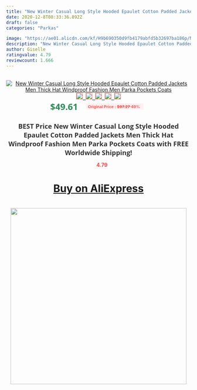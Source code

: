 ```yaml
---
title: "New Winter Casual Long Style Hooded Epaulet Cotton Padded Jackets Men Thick Hat Windproof Fashion Men Parka Pockets Coats"
date: 2020-12-8T08:33:36.892Z
draft: false
categories: "Parkas"

image: "https://ae01.alicdn.com/kf/H9b690350d9fb4179abfd5b32697ba186p/New-Winter-Casual-Long-Style-Hooded-Epaulet-Cotton-Padded-Jackets-Men-Thick-Hat-Windproof-Fashion-Men.jpg"
description: "New Winter Casual Long Style Hooded Epaulet Cotton Padded Jackets Men Thick Hat Windproof Fashion Men Parka Pockets Coats"
author: Giselle
ratingvalue: 4.79
reviewcount: 1.666
---
```

<br>
<div style="text-align: center;">
<a href="https://s.click.aliexpress.com/e/_A2KPW5" target="_blank" rel="nofollow noopener noreferrer"><img alt="New Winter Casual Long Style Hooded Epaulet Cotton Padded Jackets Men Thick Hat Windproof Fashion Men Parka Pockets Coats" class="magnifier-image" src="https://ae01.alicdn.com/kf/H9b690350d9fb4179abfd5b32697ba186p/New-Winter-Casual-Long-Style-Hooded-Epaulet-Cotton-Padded-Jackets-Men-Thick-Hat-Windproof-Fashion-Men.jpg_640x640.jpg">
<br>
<img style="border:1px solid salmon" src="https://ae01.alicdn.com/kf/H9b690350d9fb4179abfd5b32697ba186p/New-Winter-Casual-Long-Style-Hooded-Epaulet-Cotton-Padded-Jackets-Men-Thick-Hat-Windproof-Fashion-Men.jpg_120x120.jpg">&nbsp;&nbsp;<img style="border:1px solid salmon" src="https://ae01.alicdn.com/kf/Hf2dd95385eb944c293ee5d013563587a1/New-Winter-Casual-Long-Style-Hooded-Epaulet-Cotton-Padded-Jackets-Men-Thick-Hat-Windproof-Fashion-Men.jpg_120x120.jpg">&nbsp;&nbsp;<img style="border:1px solid salmon" src="https://ae01.alicdn.com/kf/H45a420876eb24fb8986d3a3c235072e07/New-Winter-Casual-Long-Style-Hooded-Epaulet-Cotton-Padded-Jackets-Men-Thick-Hat-Windproof-Fashion-Men.jpg_120x120.jpg">&nbsp;&nbsp;<img style="border:1px solid salmon" src="https://ae01.alicdn.com/kf/H339ede0c034e41c49f07b86126017bb4x/New-Winter-Casual-Long-Style-Hooded-Epaulet-Cotton-Padded-Jackets-Men-Thick-Hat-Windproof-Fashion-Men.jpg_120x120.jpg">&nbsp;&nbsp;<img style="border:1px solid salmon" src="https://ae01.alicdn.com/kf/H5f720cb1be5340c3b8126fc6a0067935u/New-Winter-Casual-Long-Style-Hooded-Epaulet-Cotton-Padded-Jackets-Men-Thick-Hat-Windproof-Fashion-Men.jpg_120x120.jpg"></a></div><br0>
<div style="text-align: center;"><span style="background-color: white; border: 0px; box-sizing: border-box; color: seagreen; display: inline-block; font-family: &quot;open sans&quot; , &quot;arial&quot; , &quot;helvetica&quot; , sans-serif , &quot;heiti&quot;; font-size: 24px; font-stretch: inherit; font-weight: 700; line-height: inherit; margin: 0px 10px 0px 0px; padding: 0px; vertical-align: middle;">$49.61 </span>
<span style="background: rgb(255 , 241 , 241); border-radius: 3px; border: 0px; box-sizing: border-box; color: #ff4747; display: inline-block; font-family: inherit; font-size: 12px; font-stretch: inherit; font-style: inherit; font-variant: inherit; font-weight: 600; line-height: inherit; margin: 0px; padding: 2px 5px; transform: scale(0.9); vertical-align: middle;">Original Price : <b style="text-decoration: line-through;">$97.27 </b> 49%&nbsp;&nbsp;</span></div>
<h1 style="color: #333333; display: inline-block; font-family: &quot;open sans&quot; , &quot;arial&quot; , &quot;helvetica&quot; , sans-serif , &quot;heiti&quot;; font-size: 18px; font-stretch: inherit; font-weight: 700; text-align: center;">BEST Price New Winter Casual Long Style Hooded Epaulet Cotton Padded Jackets Men Thick Hat Windproof Fashion Men Parka Pockets Coats with FREE Worldwide Shipping!</h1>
<div style="color: #ff4747; text-align: center;">
<img src="https://4.bp.blogspot.com/-M0ZcTcb-5uY/XleCXlxnR4I/AAAAAAAAAEc/OrjgMkXV1oMQFaCRZj5HQwOCBcu3w1FegCPcBGAYYCw/s1600/star.png" style="height: 15px;">&nbsp;<b>4.79</b></div>
<div class="button_cont" align="center"><a class="buynow_a" href="https://s.click.aliexpress.com/e/_A2KPW5" target="_blank" rel="nofollow noopener noreferrer"><H1>Buy on AliExpress</H1></a></div><br>
<div class="separator" style="clear: both; text-align: center;">
<img src="https://lh3.googleusercontent.com/-pTy5HemUv9M/XlePHvY0dAI/AAAAAAAAAE4/0nX5iRUoIWY8eMW9Dpxeirr157OZliDIgCLcBGAsYHQ/s1600/badge.gif" width="480">
</div>
